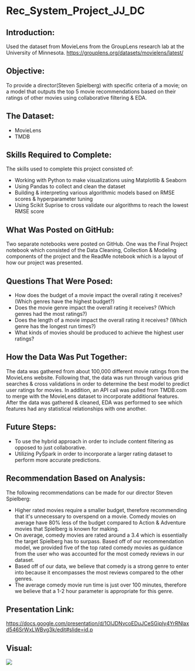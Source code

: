 # Rec_System_Project_JJ_DC


## Introduction:

Used the dataset from MovieLens from the GroupLens research lab at the University of Minnesota. 
https://grouplens.org/datasets/movielens/latest/

## Objective:
 
To provide a director(Steven Spielberg) with specific criteria of a movie; on a model that outputs the top 5 movie recommendations based on their ratings of other movies using collaborative filtering & EDA.

## The Dataset:

* MovieLens
* TMDB

## Skills Required to Complete:

The skills used to complete this project consisted of:

* Working with Python to make visualizations using Matplotlib & Seaborn
* Using Pandas to collect and clean the dataset
* Building & interpreting various algorithmic models based on RMSE scores & hyperparameter tuning
* Using Scikit Suprise to cross validate our algorithms to reach the lowest RMSE score

## What Was Posted on GitHub:

Two separate notebooks were posted on GitHub. One was the Final Project notebook which consisted of the Data Cleaning, Collection & Modeling components of the project and the ReadMe notebook which is a layout of how our project was presented.

## Questions That Were Posed:

* How does the budget of a movie impact the overall rating it receives? (Which genres have the highest budget?)
* Does the movie genre impact the overall rating it receives? (Which genres had the most ratings?)
* Does the length of a movie impact the overall rating it receives? (Which genre has the longest run times?)
* What kinds of movies should be produced to achieve the highest user ratings?

## How the Data Was Put Together:

The data was gathered from about 100,000 different movie ratings from the MovieLens website. Following that, the data was run through various grid searches & cross validations in order to determine the best model to predict user ratings for movies. In addition, an API call was pulled from TMDB.com to merge with the MovieLens dataset to incorporate additional features. After the data was gathered & cleaned, EDA was performed to see which features had any statistical relationships with one another.

## Future Steps:

* To use the hybrid approach in order to include content filtering as opposed to just collaborative.
* Utilizing PySpark in order to incorporate a larger rating dataset to perform more accurate predictions.

## Recommendation Based on Analysis:

The following recommendations can be made for our director Steven Spielberg:

* Higher rated movies require a smaller budget, therefore recommending that it's unnecessary to overspend on a movie. Comedy movies on average have 80% less of the budget compared to Action & Adventure movies that Spielberg is known for making.
* On average, comedy movies are rated around a 3.4 which is essentially the target Spielberg has to surpass. Based off of our recommendation model, we provided five of the top rated comedy movies as guidance from the user who was accounted for the most comedy reviews in our dataset.
* Based off of our data, we believe that comedy is a strong genre to enter into because it encompasses the most reviews compared to the other genres.
* The average comedy movie run time is just over 100 minutes, therefore we believe that a 1-2 hour parameter is appropriate for this genre.

## Presentation Link:

https://docs.google.com/presentation/d/1OIJDNvcoEDuJCeSGipIy4YrRNlaxd546SrWxLWBvg3k/edit#slide=id.p

## Visual:

![](http://localhost:8888/view/Count_of_Ratings.png)








